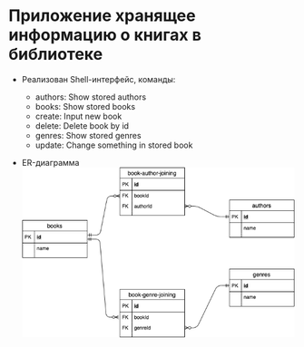 # Приложение хранящее информацию о книгах в библиотеке

* Реализован Shell-интерфейс, команды:
    * authors: Show stored authors
    * books: Show stored books
    * create: Input new book
    * delete: Delete book by id
    * genres: Show stored genres
    * update: Change something in stored book


* ER-диаграмма
![GitHub Logo](Bookshelf.png)
